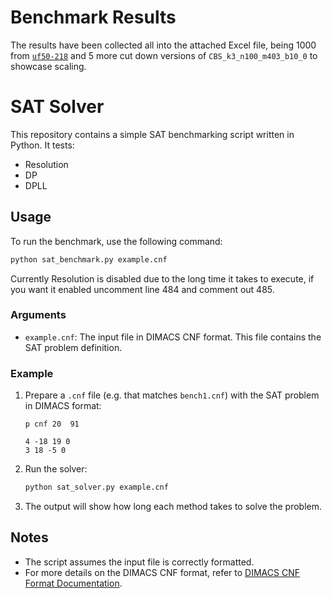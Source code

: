 # Benchmark Results
The results have been collected all into the attached Excel file, being 1000 from [`uf50-218`](https://www.cs.ubc.ca/~hoos/SATLIB/Benchmarks/SAT/RND3SAT/uf50-218.tar.gz) and 5 more cut down versions of 
`CBS_k3_n100_m403_b10_0` to showcase scaling.

# SAT Solver

This repository contains a simple SAT benchmarking script written in Python.
It tests:
- Resolution
- DP
- DPLL

## Usage

To run the benchmark, use the following command:

```bash
python sat_benchmark.py example.cnf
```

Currently Resolution is disabled due to the long time it takes to execute, if you want it enabled uncomment line 484 and comment out 485.
### Arguments
- `example.cnf`: The input file in DIMACS CNF format. This file contains the SAT problem definition.

### Example

1. Prepare a `.cnf` file (e.g. that matches `bench1.cnf`) with the SAT problem in DIMACS format:
    ```
    p cnf 20  91 

    4 -18 19 0
    3 18 -5 0
    ```

2. Run the solver:
    ```bash
    python sat_solver.py example.cnf
    ```

3. The output will show how long each method takes to solve the problem.

## Notes

- The script assumes the input file is correctly formatted.
- For more details on the DIMACS CNF format, refer to [DIMACS CNF Format Documentation](https://www.cs.ubc.ca/~hoos/SATLIB/Benchmarks/SAT/satformat.ps).